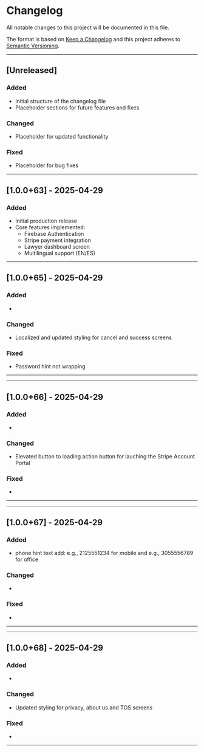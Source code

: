 # Changelog

All notable changes to this project will be documented in this file.

The format is based on [Keep a Changelog](https://keepachangelog.com/en/1.1.0/)
and this project adheres to [Semantic Versioning](https://semver.org/spec/v2.0.0.html).

---

## [Unreleased]
### Added
- Initial structure of the changelog file
- Placeholder sections for future features and fixes

### Changed
- Placeholder for updated functionality

### Fixed
- Placeholder for bug fixes

---

## [1.0.0+63] - 2025-04-29
### Added
- Initial production release
- Core features implemented:
  - Firebase Authentication
  - Stripe payment integration
  - Lawyer dashboard screen
  - Multilingual support (EN/ES)

---
## [1.0.0+65] - 2025-04-29
### Added
- 
### Changed
- Localized and updated styling for cancel and success screens
### Fixed
- Password hint not wrapping
---

---
## [1.0.0+66] - 2025-04-29
### Added
- 
### Changed
- Elevated button to loading action button for lauching the Stripe Account Portal
### Fixed
- 
---
---
## [1.0.0+67] - 2025-04-29
### Added
- phone hint text add: e.g., 2125551234 for mobile and e.g., 3055556789 for office
### Changed
- 
### Fixed
- 
---
---
## [1.0.0+68] - 2025-04-29
### Added
- 
### Changed
- Updated styling for privacy, about us and TOS screens
### Fixed
- 
---

<!--
Use this format when adding new versions:
## [X.X.X] - YYYY-MM-DD
### Added
- ...

### Changed
- ...

### Fixed
- ...
-->